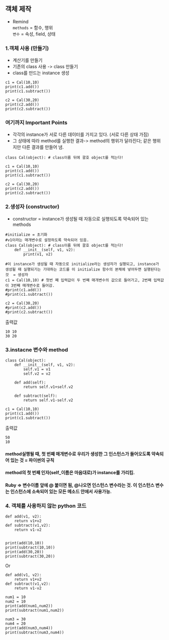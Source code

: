 ## 객체 제작
+ Remind <br>
`methods` = 함수, 행위 <br>
`변수` = 속성, field, 상태   <br>
### 1.객체 사용 (만들기)
+ 계산기를 만들기
+ 기존의 class 사용 -> class 만들기
+ class를 만드는 instance 생성
```
c1 = Cal(10,10)
print(c1.add())
print(c1.subtract())

c2 = Cal(30,20)
print(c2.add())
print(c2.subtract())
```
### 여기까지 Important Points
+ 각각의 instance가 서로 다른 데이터를 가지고 있다. (서로 다른 상태 가짐)
+ 그 상태에 따라 method를 실행한 결과-> method의 행위가 달라진다; 같은 행위지만 다른 결과를 만들어 냄.
  
```
class Cal(object): # class이름 뒤에 괄호 object를 적는다!
    
c1 = Cal(10,10)
print(c1.add())
print(c1.subtract())

c2 = Cal(30,20)
print(c2.add())
print(c2.subtract())
```
  
### 2.생성자 (constructor)
+ constructor = instance가 생성될 때 자동으로 실행되도록 약속되어 있는 methods
```
#initialize = 초기화
#v1이라는 매개변수로 설정하도록 약속되어 있음.
class Cal(object): # class이름 뒤에 괄호 object를 적는다!
    def __init__(self, v1, v2):
        print(v1, v2)

#이 instance가 생성될 때 자동으로 initialize라는 생성자가 실행되고, instance가 생성될 때 실행되기는 기대하는 코드를 이 initialize 함수의 본체에 넣어두면 실행된다는 것  = 생성자
c1 = Cal(10,10) # 첫번 째 입력값이 두 번째 매개변수의 값으로 들어가고, 2번째 입력값이 3번째 매개변수로 들어감.
#print(c1.add())
#print(c1.subtract())

c2 = Cal(30,20)
#print(c2.add())
#print(c2.subtract())
```
출력값
```
10 10
30 20
```
### 3.instacne 변수와 method
```
class Cal(object): 
    def __init__(self, v1, v2):
        self.v1 = v1
        self.v2 = v2
        
    def add(self):
        return self.v1+self.v2
        
    def subtract(self):
        return self.v1-self.v2

c1 = Cal(10,10)
print(c1.add())
print(c1.subtract())
```
출력값
```
50
10
```
#### method실행될 때, 첫 번째 매개변수로 우리가 생성한 그 인스턴스가 들어오도록 약속되어 있는 것 = 파이썬의 규칙 <br>
#### method의 첫 번째 인자(self_이름은 마음대로)가 instance를 가리킴. <br>
#### Ruby => 변수이름 앞에 @ 붙이면 됨, @나오면 인스턴스 변수라는 것. 이 인스턴스 변수는 인스턴스에 소속되어 있는 모든 메소드 안에서 사용가능. <br>

### 4. 객체를 사용하지 않는 python 코드
```
def add(v1, v2):
    return v1+v2
def subtract(v1,v2):
    return v1-v2


print(add(10,10))
print(subtract(10,10))
print(add(30,20))
print(subtract(30,20))
```
Or
```
def add(v1, v2):
    return v1+v2
def subtract(v1,v2):
    return v1-v2

num1 = 10
num2 = 10
print(add(num1,num2))
print(subtract(num1,num2))

num3 = 30
num4 = 20
print(add(num3,num4))
print(subtract(num3,num4))
```
